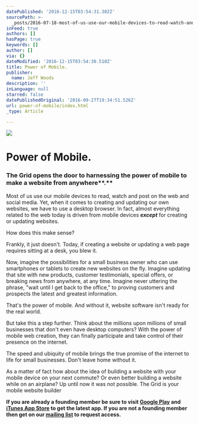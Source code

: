 ```yaml
---
datePublished: '2016-12-15T03:54:31.302Z'
sourcePath: >-
  _posts/2016-07-18-most-of-us-use-our-mobile-devices-to-read-watch-and-post-on.md
inFeed: true
authors: []
hasPage: true
keywords: []
author: []
via: {}
dateModified: '2016-12-15T03:54:30.510Z'
title: Power of Mobile.
publisher:
  name: Jeff Woods
description: ''
inLanguage: null
starred: false
datePublishedOriginal: '2016-09-27T19:34:51.526Z'
url: power-of-mobile/index.html
_type: Article

---
```

![](https://imgflo.herokuapp.com/graph/vahj1ThiexotieMo/981fd5b57a1242c94c32c42f380bae9e/croprotate.jpg?cropheight=4001&cropwidth=6000&degrees=0&input=https%3A%2F%2Fthe-grid-user-content.s3-us-west-2.amazonaws.com%2F453b4b9b-e3ca-4143-887b-7f7ef773fbd8.jpg&x=0&y=0)

# Power of Mobile.

### The Grid opens the door to harnessing the power of mobile to make a website from anywhere**.**

Most of us use our mobile devices to read, watch and post on the web and social media. Yet, when it comes to creating and updating our own websites, we have to use a desktop browser. In fact, almost everything related to the web today is driven from mobile devices _**except**_ for creating or updating websites.

How does this make sense?

Frankly, it just doesn't. Today, if creating a website or updating a web page requires sitting at a desk, you blew it.

Now, imagine the possibilities for a small business owner who can use smartphones or tablets to create new websites on the fly. Imagine updating that site with new products, customer testimonials, special offers, or breaking news from anywhere, at any time. Imagine never uttering the phrase, "wait until I get back to the office," to proving customers and prospects the latest and greatest information.

That's the power of mobile. And without it, website software isn't ready for the real world.

But take this a step further. Think about the millions upon millions of small businesses that don't even have desktop computers? With the power of mobile web creation, they can finally participate and take control of their presence on the internet.

The speed and ubiquity of mobile brings the true promise of the internet to life for small businesses. Don't leave home without it.

As a matter of fact how about the idea of building a website with your mobile device on your next commute? Or even better building a website while on an airplane? Up until now it was not possible. The Grid is your mobile website builder

**If you are already a founding member be sure to visit [Google Play][0] and [iTunes App Store][1] to get the latest app. If you are not a founding member then get on our [mailing list][2] to request access.**

[0]: https://play.google.com/store/apps/details?id=io.thegrid.app
[1]: https://itunes.apple.com/us/app/the-grid./id990744597
[2]: https://thegrid.io/